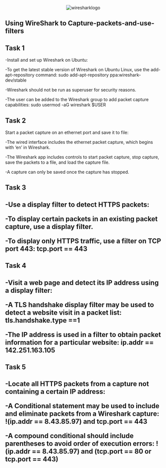 <p align="center">
<img src="https://github.com/itsims007/Capturing-packets-and-using-filters/assets/105188024/8da1e134-7d14-4446-967c-7ddc27fbfea6)"alt="wiresharklogo"/>
</p>
<h2>Using WireShark to Capture-packets-and-use-filters</h2>

<h2>Task 1</h2>

  -Install and set up Wireshark on Ubuntu:

  -To get the latest stable version of Wireshark on Ubuntu Linux, use the add-apt-repository command: sudo add-apt-repository ppa:wireshark-dev/stable

  -Wireshark should not be run as superuser for security reasons.

  -The user can be added to the Wireshark group to add packet capture capabilities: sudo usermod -aG wireshark $USER


<h2>Task 2</h2>

Start a packet capture on an ethernet port and save it to file:

  -The wired interface includes the ethernet packet capture, which begins with ‘en’ in Wireshark.

  -The Wireshark app includes controls to start packet capture, stop capture, save the packets to a file, and load the capture file.

  -A capture can only be saved once the capture has stopped.

<h2>Task 3<h2>

  -Use a display filter to detect HTTPS packets:

  -To display certain packets in an existing packet capture, use a display filter.

  -To display only HTTPS traffic, use a filter on TCP port 443: tcp.port == 443

<h2>Task 4<h2>

  -Visit a web page and detect its IP address using a display filter:

  -A TLS handshake display filter may be used to detect a website visit in a packet list: tls.handshake.type ==1

  -The IP address is used in a filter to obtain packet information for a particular website: ip.addr == 142.251.163.105

<h2>Task 5<h2>

  -Locate all HTTPS packets from a capture not containing a certain IP address:

  -A Conditional statement may be used to include and eliminate packets from a Wireshark capture: !(ip.addr == 8.43.85.97) and tcp.port == 443

  -A compound conditional should include parentheses to avoid order of execution errors: !(ip.addr == 8.43.85.97) and (tcp.port == 80 or tcp.port == 443)
